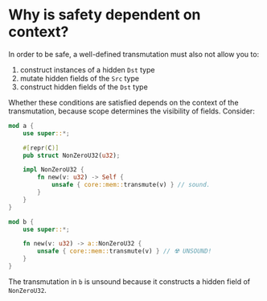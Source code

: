 # Why is safety dependent on context?
In order to be safe, a well-defined transmutation must also not allow you to:
1. construct instances of a hidden `Dst` type
2. mutate hidden fields of the `Src` type
3. construct hidden fields of the `Dst` type

Whether these conditions are satisfied depends on the context of the transmutation, because scope determines the visibility of fields. Consider:
```rust
mod a {
    use super::*;

    #[repr(C)]
    pub struct NonZeroU32(u32);

    impl NonZeroU32 {
        fn new(v: u32) -> Self {
            unsafe { core::mem::transmute(v) } // sound.
        }
    }
}

mod b {
    use super::*;

    fn new(v: u32) -> a::NonZeroU32 {
        unsafe { core::mem::transmute(v) } // ☢️ UNSOUND!
    }
}
```

The transmutation in `b` is unsound because it constructs a hidden field of `NonZeroU32`.
